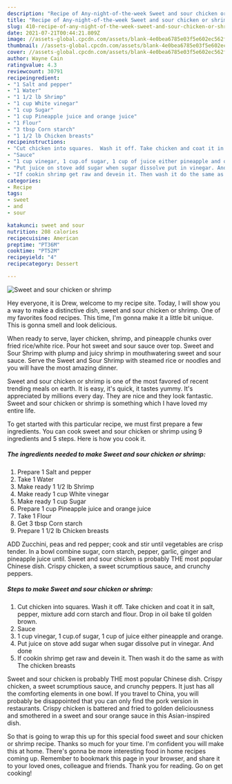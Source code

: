 ```yaml
---
description: "Recipe of Any-night-of-the-week Sweet and sour chicken or shrimp"
title: "Recipe of Any-night-of-the-week Sweet and sour chicken or shrimp"
slug: 410-recipe-of-any-night-of-the-week-sweet-and-sour-chicken-or-shrimp
date: 2021-07-21T00:44:21.809Z
image: //assets-global.cpcdn.com/assets/blank-4e0bea6785e03f5e602ec562f230caae08da540cada707380b4fe1bbebba43da.png
thumbnail: //assets-global.cpcdn.com/assets/blank-4e0bea6785e03f5e602ec562f230caae08da540cada707380b4fe1bbebba43da.png
cover: //assets-global.cpcdn.com/assets/blank-4e0bea6785e03f5e602ec562f230caae08da540cada707380b4fe1bbebba43da.png
author: Wayne Cain
ratingvalue: 4.3
reviewcount: 30791
recipeingredient:
- "1 Salt and pepper"
- "1 Water"
- "1 1/2 lb Shrimp"
- "1 cup White vinegar"
- "1 cup Sugar"
- "1 cup Pineapple juice and orange juice"
- "1 Flour"
- "3 tbsp Corn starch"
- "1 1/2 lb Chicken breasts"
recipeinstructions:
- "Cut chicken into squares.  Wash it off. Take chicken and coat it in salt, pepper, mixture add corn starch and flour. Drop in oil bake til golden brown."
- "Sauce"
- "1 cup vinegar, 1 cup.of sugar, 1 cup of juice either pineapple and orange."
- "Put juice on stove add sugar when sugar dissolve put in vinegar. And done"
- "If cookin shrimp get raw and devein it. Then wash it do the same as with The chicken breasts"
categories:
- Recipe
tags:
- sweet
- and
- sour

katakunci: sweet and sour 
nutrition: 208 calories
recipecuisine: American
preptime: "PT36M"
cooktime: "PT52M"
recipeyield: "4"
recipecategory: Dessert

---
```



![Sweet and sour chicken or shrimp](//assets-global.cpcdn.com/assets/blank-4e0bea6785e03f5e602ec562f230caae08da540cada707380b4fe1bbebba43da.png)

Hey everyone, it is Drew, welcome to my recipe site. Today, I will show you a way to make a distinctive dish, sweet and sour chicken or shrimp. One of my favorites food recipes. This time, I'm gonna make it a little bit unique. This is gonna smell and look delicious.

When ready to serve, layer chicken, shrimp, and pineapple chunks over fried rice/white rice. Pour hot sweet and sour sauce over top. Sweet and Sour Shrimp with plump and juicy shrimp in mouthwatering sweet and sour sauce. Serve the Sweet and Sour Shrimp with steamed rice or noodles and you will have the most amazing dinner.

Sweet and sour chicken or shrimp is one of the most favored of recent trending meals on earth. It is easy, it's quick, it tastes yummy. It's appreciated by millions every day. They are nice and they look fantastic. Sweet and sour chicken or shrimp is something which I have loved my entire life.


To get started with this particular recipe, we must first prepare a few ingredients. You can cook sweet and sour chicken or shrimp using 9 ingredients and 5 steps. Here is how you cook it.

<!--inarticleads1-->

##### The ingredients needed to make Sweet and sour chicken or shrimp:

1. Prepare 1 Salt and pepper
1. Take 1 Water
1. Make ready 1 1/2 lb Shrimp
1. Make ready 1 cup White vinegar
1. Make ready 1 cup Sugar
1. Prepare 1 cup Pineapple juice and orange juice
1. Take 1 Flour
1. Get 3 tbsp Corn starch
1. Prepare 1 1/2 lb Chicken breasts


ADD Zucchini, peas and red pepper; cook and stir until vegetables are crisp tender. In a bowl combine sugar, corn starch, pepper, garlic, ginger and pineapple juice until. Sweet and sour chicken is probably THE most popular Chinese dish. Crispy chicken, a sweet scrumptious sauce, and crunchy peppers. 

<!--inarticleads2-->

##### Steps to make Sweet and sour chicken or shrimp:

1. Cut chicken into squares.  Wash it off. Take chicken and coat it in salt, pepper, mixture add corn starch and flour. Drop in oil bake til golden brown.
1. Sauce
1. 1 cup vinegar, 1 cup.of sugar, 1 cup of juice either pineapple and orange.
1. Put juice on stove add sugar when sugar dissolve put in vinegar. And done
1. If cookin shrimp get raw and devein it. Then wash it do the same as with The chicken breasts


Sweet and sour chicken is probably THE most popular Chinese dish. Crispy chicken, a sweet scrumptious sauce, and crunchy peppers. It just has all the comforting elements in one bowl. If you travel to China, you will probably be disappointed that you can only find the pork version in restaurants. Crispy chicken is battered and fried to golden deliciousness and smothered in a sweet and sour orange sauce in this Asian-inspired dish. 

So that is going to wrap this up for this special food sweet and sour chicken or shrimp recipe. Thanks so much for your time. I'm confident you will make this at home. There's gonna be more interesting food in home recipes coming up. Remember to bookmark this page in your browser, and share it to your loved ones, colleague and friends. Thank you for reading. Go on get cooking!
